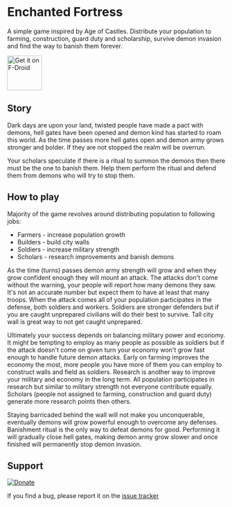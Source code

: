 # Enchanted Fortress

A simple game inspired by Age of Castles. Distribute your population to farming, construction, guard duty and scholarship, survive demon invasion and find the way to banish them forever.

<a href="https://f-droid.org/packages/hr.kravarscan.enchantedfortress/">
<img src="https://f-droid.org/badge/get-it-on.png" alt="Get it on F-Droid" height="80"/></a>

## Story

Dark days are upon your land, twisted people have made a pact with demons, hell gates have been opened and demon kind has started to roam this world. As the time passes more hell gates open and demon army grows stronger and bolder. If they are not stopped the realm will be overrun.

Your scholars speculate if there is a ritual to summon the demons then there must be the one to banish them. Help them perform the ritual and defend them from demons who will try to stop them.

## How to play

Majority of the game revolves around distributing population to following jobs:
* Farmers - increase population growth
* Builders - build city walls
* Soldiers - increase military strength
* Scholars - research improvements and banish demons

As the time (turns) passes demon army strength will grow and when they grow confident enough they will mount an attack. The attacks don't come without the 
warning, your people will report how many demons they saw. It's not an accurate number but expect them to have at least that many troops. When the attack comes all of your population participates in the defense, both soldiers and workers. Soldiers are stronger defenders but if you are caught unprepared civilians will do their best to survive. Tall city wall is great way to not get caught unprepared.

Ultimately your success depends on balancing military power and economy. It might be tempting to employ as many people as possible as soldiers but if the attack doesn't come on given turn your economy won't grow fast enough to handle future demon attacks. Early on farming improves the economy the most, more people you have more of them you can employ to construct walls and field as soldiers. Research is another way to improve your military and economy in the long term. All population participates in research but similar to military strength not everyone contribute equally. Scholars (people not assigned to farming, construction and guard duty) generate more research points then others.

Staying barricaded behind the wall will not make you unconquerable, eventually demons will grow powerful enough to overcome any defenses. Banishment ritual is the only way to defeat demons for good. Performing it will gradually close hell gates, making demon army grow slower and once finished will permanently stop demon invasion.

## Support

[![Donate](https://img.shields.io/badge/Donate-PayPal-green.svg)](https://www.paypal.me/IvanKravarscan/5)

If you find a bug, please report it on the [issue tracker](https://github.com/subchannel13/EnchantedFortress/issues)